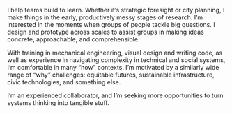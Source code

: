 I help teams build to learn. Whether it’s strategic foresight or city planning, I make things in the early, productively messy stages of research. I’m interested in the moments when groups of people tackle big questions. I design and prototype across scales to assist groups in making ideas concrete, approachable, and comprehensible.

With training in mechanical engineering, visual design and writing code, as well as experience in navigating complexity in technical and social systems, I’m comfortable in many “how” contexts. I’m motivated by a similarly wide range of “why” challenges: equitable futures, sustainable infrastructure, civic technologies, and something else.

I’m an experienced collaborator, and I’m seeking more opportunities to turn systems thinking into tangible stuff.